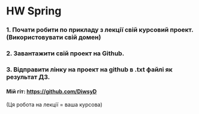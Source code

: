 # HW Spring

### 1. Почати робити по прикладу з лекції свій курсовий проект. (Використовувати свій домен)
### 2. Завантажити свій проект на Github.
### 3. Відправити лінку на проект на github в .txt файлі як результат ДЗ.

#### Мій гіт: https://github.com/DiwsyD


(Ця робота на лекції = ваша курсова)